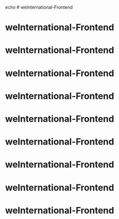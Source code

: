 echo # weInternational-Frontend
# weInternational-Frontend
# weInternational-Frontend
# weInternational-Frontend
# weInternational-Frontend
# weInternational-Frontend
# weInternational-Frontend
# weInternational-Frontend
# weInternational-Frontend
# weInternational-Frontend
